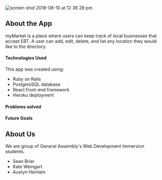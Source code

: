 ![screen shot 2018-08-10 at 12 36 28 pm](https://user-images.githubusercontent.com/37387868/43977898-511a6aa4-9c9a-11e8-82ce-69e03bc469c3.png)

## About the App 
 myMarket is a place where users can keep track of local businesses that accept EBT. A user can add, edit, delete, and list any location they would like to the directory. 
 
 #### Technologies Used
 This app was created using: 
 - Ruby on Rails 
 - PostgresSQL database
 - React front-end framework
 - Heroku deployment
 
 #### Problems solved
 
 #### Future Goals

## About Us

We are group of General Assembly's Web Development Immersion students.
  - Sean Briar
  - Kate Weingart
  - Austyn Heinlein
